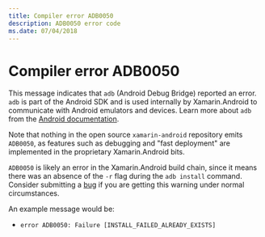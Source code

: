 ```yaml
---
title: Compiler error ADB0050
description: ADB0050 error code
ms.date: 07/04/2018
---
```

# Compiler error ADB0050

This message indicates that `adb` (Android Debug Bridge) reported an
error. `adb` is part of the Android SDK and is used internally by
Xamarin.Android to communicate with Android emulators and devices.
Learn more about `adb` from the [Android documentation][adb].

Note that nothing in the open source `xamarin-android` repository
emits `ADB0050`, as features such as debugging and "fast deployment"
are implemented in the proprietary Xamarin.Android bits.

`ADB0050` is likely an error in the Xamarin.Android build chain, since
it means there was an absence of the `-r` flag during the
`adb install` command. Consider submitting a [bug][bug] if you are
getting this warning under normal circumstances.

An example message would be:
- `error ADB0050: Failure [INSTALL_FAILED_ALREADY_EXISTS]`

[adb]: https://developer.android.com/studio/command-line/adb
[bug]: https://github.com/xamarin/xamarin-android/wiki/Submitting-Bugs,-Feature-Requests,-and-Pull-Requests
